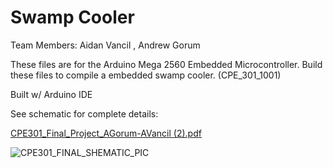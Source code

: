 
# Swamp Cooler

Team Members:
Aidan Vancil ,
Andrew Gorum

These files are for the Arduino Mega 2560 Embedded Microcontroller. 
Build these files to compile a embedded swamp cooler. (CPE_301_1001)

Built w/ Arduino IDE

See schematic for complete details:

[CPE301_Final_Project_AGorum-AVancil (2).pdf](https://github.com/aidanvancil/arduino_swamp_cooler/files/10180751/CPE301_Final_Project_AGorum-AVancil.2.pdf)


![CPE301_FINAL_SHEMATIC_PIC](https://user-images.githubusercontent.com/112589047/206311147-166db538-a1e5-487a-9adf-e8cf81baa0f8.JPG)

